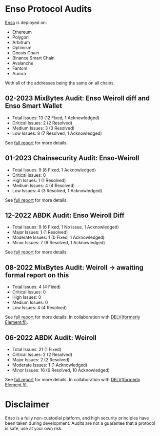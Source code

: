 # Enso Protocol Audits
[Enso](https://www.enso.finance/) is deployed on:  
- Ethereum  
- Polygon  
- Arbitrum  
- Optimism  
- Gnosis Chain  
- Binance Smart Chain  
- Avalanche  
- Fantom  
- Aurora  

With all of the addresses being the same on all chains.

## 02-2023 MixBytes Audit: Enso Weiroll diff and Enso Smart Wallet

- Total Issues: 13 (12 Fixed, 1 Acknowledged)
- Critical Issues: 2 (2 Resolved)
- Medium Issues: 3 (3 Resolved)
- Low Issues: 8 (7 Resolved, 1 Acknowledged)

See [full report](./reports/mixbytes/Enso_Wallet_Security_Audit_Report.pdf) for more details.

## 01-2023 Chainsecurity Audit: Enso-Weiroll

- Total Issues: 9 (8 Fixed, 1 Acknowledged)
- Critical Issues: 0
- High Issues: 1 (1 Resolved)
- Medium Issues: 4 (4 Resolved)
- Low Issues: 4 (3 Resolved, 1 Acknowledged)

See [full report](./reports/chainsecurity/ChainSecurity_Enso_Enso-Weiroll_audit.pdf) for more details.


## 12-2022 ABDK Audit: Enso Weiroll Diff

- Total Issues: 9 (6 Fixed, 1 No issue, 1 Acknowledged)
- Major Issues: 1 (1 Resolved)
- Moderate Issues: 1 (0 Fixed, 1 Acknowledged)
- Minor Issues: 7 (6 Resolved, 1 Acknowledged)

See [full report](./reports/abdk/ABDK_Enso_Enso_Weiroll_v_1_0.pdf) for more details.

## 08-2022 MixBytes Audit: Weiroll -> awaiting formal report on this

- Total Issues: 4 (4 Fixed)
- Critical Issues: 0
- High Issues: 0
- Medium Issues: 0
- Low Issues: 4 (4 Resolved)

See [full report](./reports/mixbytes/Weiroll_Security_Audit_Report.pdf) for more details. In collaboration with [DELV(formerly Element.fi)](https://twitter.com/delv_tech).

## 06-2022 ABDK Audit: Weiroll

- Total Issues: 21 (1 Fixed)
- Critical Issues: 2 (2 Resolved)
- Major Issues: 2 (2 Resolved)
- Moderate Issues: 1 (1 Acknowledged)
- Minor Issues: 16  (6 Resolved, 10 Acknowledged)

See [full report](./reports/abdk/ABDK_Weiroll_Weiroll_v_1_0.pdf) for more details. In collaboration with [DELV(formerly Element.fi)](https://twitter.com/delv_tech).

# Disclaimer
Enso is a fully non-custodial platform, and high security principles have been taken during development.  Audits are not a guarantee that a protocol is safe, use at your own risk.